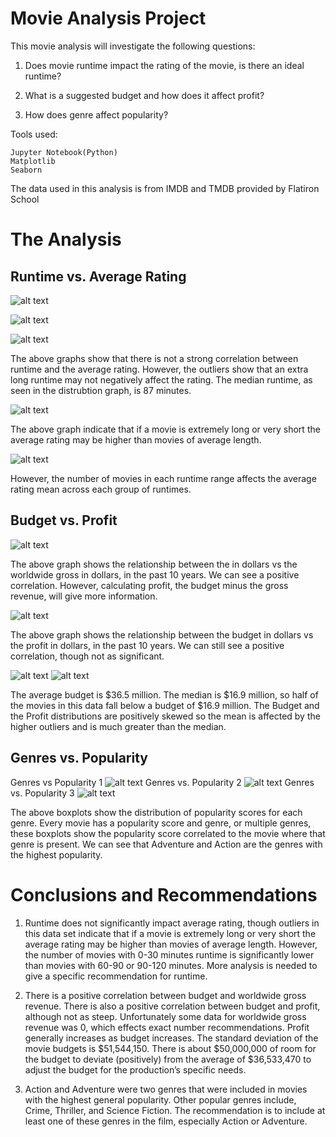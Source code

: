 # Movie Analysis Project

This movie analysis will investigate the following questions:

1. Does movie runtime impact the rating of the movie, is there an ideal runtime?

2. What is a suggested budget and how does it affect profit?

3. How does genre affect popularity?

Tools used:
    
    Jupyter Notebook(Python)
    Matplotlib
    Seaborn

The data used in this analysis is from IMDB and TMDB provided by Flatiron School

# The Analysis
## Runtime vs. Average Rating 

![alt text](/Images/Runtime%20vs%20Rating.png 'With Outliers')




![alt text](/Images/Runtime%20VS%20Rating%20no%20outliers.png "Without Outliers")

![alt text](/Images/Runtime%20minutes%20distribution.png)

The above graphs show that there is not a strong correlation between runtime and the average rating. However, the outliers show that an extra long runtime may not negatively affect the rating. The median runtime, as seen in the distrubtion graph, is 87 minutes. 

![alt text](Images/average%20rating%20mean%20vs%20runtime%20minutes%20ranges.png)

The above graph indicate that if a movie is extremely long or very short the average rating may be higher than movies of average length.

![alt text](/Images/Number%20of%20Movies%20vs%20Runtime%20Minutes%20Ranges.png)

 However, the number of movies in each runtime range affects the average rating mean across each group of runtimes.

## Budget vs. Profit

![alt text](Images/Production%20Budget%20vs%20Worldwide%20Gross%20regplot.png)

The above graph shows the relationship between the in dollars vs the worldwide gross in dollars, in the past 10 years. We can see a positive correlation. However, calculating profit, the budget minus the gross revenue, will give more information.

![alt text](Images/Production%20Budget%20vs%20Profit%20regplot.png)

The above graph shows the relationship between the budget in dollars vs the profit in dollars, in the past 10 years. We can still see a positive correlation, though not as significant. 

![alt text](Images/Budget%20distribution.png)
![alt text](Images/Profit%20distribution.png)

The average budget is $36.5 million. The median is $16.9 million, so half of the movies in this data fall below a budget of $16.9 million.
The Budget and the Profit distributions are positively skewed so the mean is affected by the higher outliers and is much greater than the median.

## Genres vs. Popularity 

Genres vs Popularity 1
![alt text](Images/Genres%201%20-6.png)
                    Genres vs. Popularity 2
![alt text](Images/Genres%207-12.png)
                    Genres vs. Popularity 3
![alt text](Images/Genres%2013-19.png)

The above boxplots show the distribution of popularity scores for each genre. Every movie has a popularity score and genre, or multiple genres, these boxplots show the popularity score correlated to the movie where that genre is present. We can see that Adventure and Action are the genres with the highest popularity.

# Conclusions and Recommendations 
1. Runtime does not significantly impact average rating, though outliers in this data set indicate that if a movie is extremely long or very short the average rating may be higher than movies of average length. However, the number of movies with 0-30 minutes runtime is significantly lower than movies with 60-90 or 90-120 minutes. More analysis is needed to give a specific recommendation for runtime.
2. There is a positive correlation between budget and worldwide gross revenue. There is also a positive correlation between budget and profit, although not as steep. Unfortunately some data for worldwide gross revenue was 0, which effects exact number recommendations. Profit generally increases as budget increases. The standard deviation of the movie budgets is $51,544,150. There is about $50,000,000 of room for the budget to deviate (positively) from the average of $36,533,470 to adjust the budget for the production’s specific needs.

3. Action and Adventure were two genres that were included in movies with the highest general popularity. Other popular genres include, Crime, Thriller, and Science Fiction. The recommendation is to include at least one of these genres in the film, especially Action or Adventure. 
